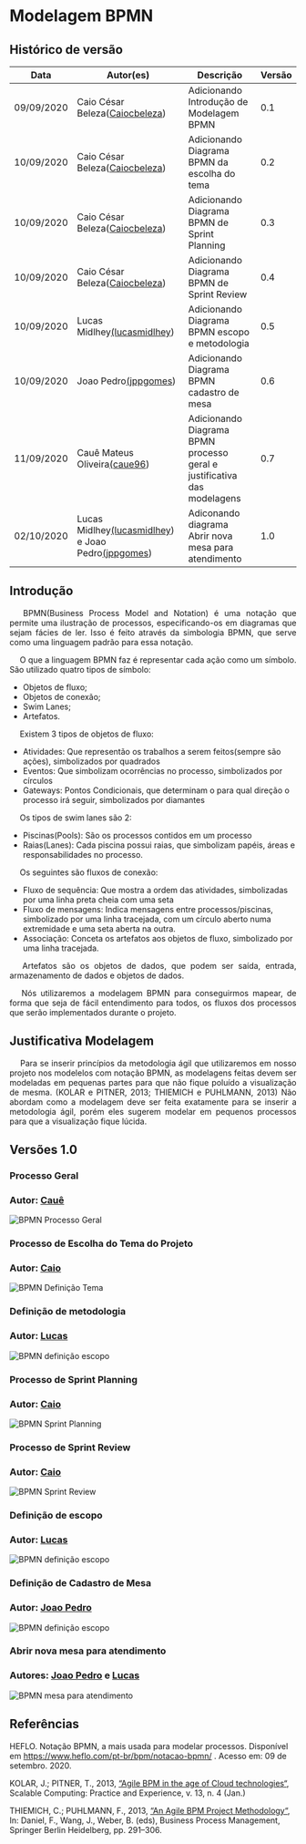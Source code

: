 

# Modelagem BPMN

## Histórico de versão

<table>
  <thead>
    <tr>
      <th>Data</th>
           <th>Autor(es)</th>
      <th>Descrição</th>
      <th>Versão</th>
    </tr>
  </thead>
  <tbody>
    <tr>
      <td>09/09/2020</td>
      <td>Caio César Beleza(<a target="blank" href="https://github.com/Caiocbeleza">Caiocbeleza</a>)</td>
      <td>Adicionando Introdução de Modelagem BPMN</td>
      <td>
        0.1
      </td>
    </tr>
    <tr>
      <td>10/09/2020</td>
      <td>Caio César Beleza(<a target="blank" href="https://github.com/Caiocbeleza">Caiocbeleza</a>)</td>
      <td>Adicionando Diagrama BPMN da escolha do tema</td>
      <td>
        0.2
      </td>
    </tr>
    <tr>
      <td>10/09/2020</td>
      <td>Caio César Beleza(<a target="blank" href="https://github.com/Caiocbeleza">Caiocbeleza</a>)</td>
      <td>Adicionando Diagrama BPMN de Sprint Planning</td>
      <td>
        0.3
      </td>
    </tr>
    <tr>
      <td>10/09/2020</td>
      <td>Caio César Beleza(<a target="blank" href="https://github.com/Caiocbeleza">Caiocbeleza</a>)</td>
      <td>Adicionando Diagrama BPMN de Sprint Review</td>
      <td>
        0.4
      </td>
    </tr>
    <tr>
      <td>10/09/2020</td>
      <td>Lucas Midlhey<a target="blank" href="https://github.com/lucasmidlhey">(lucasmidlhey</a>)</td>
      <td>Adicionando Diagrama BPMN escopo e metodologia</td>
      <td>
        0.5
      </td>
    </tr>
    <tr>
      <td>10/09/2020</td>
      <td>Joao Pedro<a target="blank" href="https://github.com/jppgomes">(jppgomes</a>)</td>
      <td>Adicionando Diagrama BPMN cadastro de mesa</td>
      <td>
        0.6
      </td>
    </tr>
    <tr>
      <td>11/09/2020</td>
      <td>Cauê Mateus Oliveira<a target="blank" href="https://github.com/caue96">(caue96</a>)</td>
      <td>Adicionando Diagrama BPMN processo geral e justificativa das modelagens</td>
      <td>
        0.7
      </td>
    </tr>
    <tr>
      <td>02/10/2020</td>
      <td>Lucas Midlhey<a target="blank" href="https://github.com/lucasmidlhey">(lucasmidlhey</a>) e Joao Pedro<a target="blank" href="https://github.com/jppgomes">(jppgomes</a>)</td>
      <td>Adiconando diagrama Abrir nova mesa para atendimento</td>
      <td>
        1.0
      </td>
    </tr>
  </tbody>
</table>

## Introdução
<p align="justify">&emsp;
BPMN(Business Process Model and Notation) é uma notação que permite uma ilustração de processos, especificando-os em diagramas que sejam fácies de ler. Isso é feito através da simbologia BPMN, que serve como uma linguagem padrão para essa notação.</p>
<p align="justify">&emsp;
O que a linguagem BPMN faz é representar cada ação como um símbolo. São utilizado quatro tipos de símbolo:<br>
<ul>
<li>Objetos de fluxo;</li>
<li> Objetos de conexão;</li>
<li> Swim Lanes;</li>
<li>Artefatos.</li>  
</ul>
</p>
<p align="justify">&emsp;
Existem 3 tipos de objetos de fluxo:
<ul>
<li>Atividades: Que representão os trabalhos a serem feitos(sempre são ações), simbolizados por quadrados</li>
<li>Eventos: Que simbolizam ocorrências no processo, simbolizados por círculos</li>
<li>Gateways: Pontos Condicionais, que determinam o para qual direção o processo irá seguir, simbolizados por diamantes</li>
</ul>
</p>

<p align="justify">&emsp;
Os tipos de swim lanes são 2:
<ul>
<li>Piscinas(Pools): São os processos contidos em um processo</li>
<li>Raias(Lanes): Cada piscina possui raias, que simbolizam papéis, áreas e responsabilidades no processo.</li>
</ul>
</p>

<p align="justify">&emsp;
Os seguintes são fluxos de conexão:
<ul>
<li>Fluxo de sequência: Que mostra a ordem das atividades, simbolizadas por uma linha preta cheia com uma seta</li>
<li>Fluxo de mensagens: Indica mensagens entre processos/piscinas, simbolizado por uma linha tracejada, com um círculo aberto numa extremidade e uma seta aberta na outra.</li>
<li>Associação: Conceta os artefatos aos objetos de fluxo, simbolizado por uma linha tracejada.</li>
</ul>
</p>

<p align="justify">&emsp;
Artefatos são os objetos de dados, que podem ser saída, entrada, armazenamento de dados e objetos de dados.
</p>

<p align="justify">&emsp;
Nós utilizaremos a modelagem BPMN para conseguirmos mapear, de forma que seja de fácil entendimento para todos, os fluxos dos processos que serão implementados durante o projeto.
</p>

## Justificativa Modelagem
<p align="justify">&emsp;
Para se inserir princípios da metodologia ágil que utilizaremos em nosso projeto nos modelelos com notação BPMN, as modelagens feitas devem ser modeladas em pequenas partes para que não fique poluído a visualização de mesma. (KOLAR e PITNER, 2013; THIEMICH e PUHLMANN, 2013) Não abordam como a modelagem deve ser feita exatamente para se inserir a metodologia ágil, porém eles sugerem modelar em pequenos processos para que a visualização fique lúcida.
</p>

## Versões 1.0

### Processo Geral

### Autor: [Cauê](https://github.com/caue96)

![BPMN Processo Geral](../images/BPMN/bpmn_processo_geral.png)

### Processo de Escolha do Tema do Projeto

### Autor: [Caio](https://github.com/Caiocbeleza)

![BPMN Definição Tema](../images/BPMN/bpmn_definicao_projeto.png)

### Definição de metodologia

### Autor: [Lucas](https://github.com/lucasmidlhey)

![BPMN definição escopo](../images/BPMN/bpmn_metodologia.png)

### Processo de Sprint Planning

### Autor: [Caio](https://github.com/Caiocbeleza)

![BPMN Sprint Planning](../images/BPMN/bpmn_sprint_planning.png)

### Processo de Sprint Review

### Autor: [Caio](https://github.com/Caiocbeleza)

![BPMN Sprint Review](../images/BPMN/bpmn_sprint_review.png)

### Definição de escopo

### Autor: [Lucas](https://github.com/lucasmidlhey)

![BPMN definição escopo](../images/BPMN/bpmn_escopo.png)


### Definição de Cadastro de Mesa

### Autor: [Joao Pedro](https://github.com/jppgomes)

![BPMN definição escopo](../images/BPMN/processo_abertura_mesa.png)

### Abrir nova mesa para atendimento

### Autores: [Joao Pedro](https://github.com/jppgomes) e [Lucas](https://github.com/lucasmidlhey)

![BPMN mesa para atendimento ](../images/BPMN/mesa_atendimento.png)
## Referências

HEFLO. Notação BPMN, a mais usada para modelar processos. Disponível em https://www.heflo.com/pt-br/bpm/notacao-bpmn/ . Acesso em: 09 de setembro. 2020.

KOLAR, J.; PITNER, T., 2013, [“Agile BPM in the age of Cloud technologies“](https://www.scpe.org/index.php/scpe/article/view/810), Scalable Computing: Practice and Experience, v. 13, n. 4 (Jan.)

THIEMICH, C.; PUHLMANN, F., 2013, [“An Agile BPM Project Methodology“](https://link.springer.com/chapter/10.1007/978-3-642-40176-3_25), In: Daniel, F., Wang, J., Weber, B. (eds), Business Process Management,  Springer Berlin Heidelberg, pp. 291–306.
